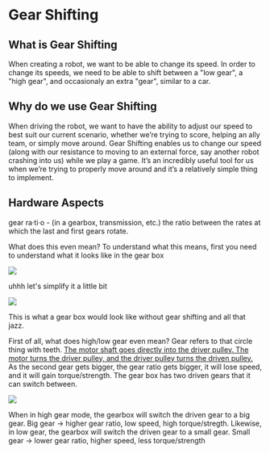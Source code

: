 # Gear Shifting

## What is Gear Shifting

When creating a robot, we want to be able to change its speed. In order to change its speeds, we need to be able to shift between a "low gear", a "high gear", and occasionaly an extra "gear", similar to a car.

## Why do we use Gear Shifting

When driving the robot, we want to have the ability to adjust our speed to best suit our current scenario, whether we’re trying to score, helping an ally team, or simply move around. Gear Shifting enables us to change our speed (along with our resistance to moving to an external force, say another robot crashing into us) while we play a game. It’s an incredibly useful tool for us when we’re trying to properly move around and it’s a relatively simple thing to implement.

## Hardware Aspects

gear ra·ti·o - (in a gearbox, transmission, etc.) the ratio between the rates at which the last and first gears rotate.

What does this even mean? To understand what this means, first you need to understand what it looks like in the gear box

![](https://qph.fs.quoracdn.net/main-qimg-7a3e7700c0abc87f8ae3ca4299003fae-c)

uhhh let's simplify it a little bit

![](https://www.researchgate.net/profile/Aghil-Yousefi-Koma/publication/267488568/figure/fig4/AS:324268555554818@1454323056198/schematic-of-the-rear-pulley-in-two-states-low-gear-and-high-gear.png)

This is what a gear box would look like without gear shifting and all that jazz.

First of all, what does high/low gear even mean? Gear refers to that circle thing with teeth. [The motor shaft goes directly into the driver pulley. The motor turns the driver pulley, and the driver pulley turns the driven pulley.](https://youtu.be/B1AJsUiJuQQ?t=60) As the second gear gets bigger, the gear ratio gets bigger, it will lose speed, and it will gain torque/strength. The gear box has two driven gears that it can switch between. 

![](https://image.shutterstock.com/image-vector/illustration-physics-bicycle-gearing-energy-260nw-1201835926.jpg)

When in high gear mode, the gearbox will switch the driven gear to a big gear. Big gear -> higher gear ratio, low speed, high torque/stregth.
Likewise, in low gear, the gearbox will switch the driven gear to a small gear. Small gear -> lower gear ratio, higher speed, less torque/strength